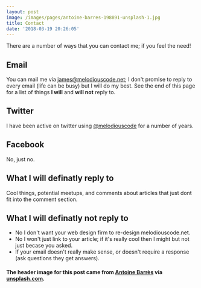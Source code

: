 ```yaml
---
layout: post
image: /images/pages/antoine-barres-198891-unsplash-1.jpg
title: Contact
date: '2018-03-19 20:26:05'
---
```


There are a number of ways that you can contact me; if you feel the need!
## Email
You can mail me via james@melodiouscode.net; I don't promise to reply to every email (life can be busy) but I will do my best. See the end of this page for a list of things **I will** and **will not** reply to.

## Twitter
I have been active on twitter using [@melodiouscode](https://twitter.com/melodiouscode) for a number of years.

## Facebook
No, just no.

## What I will definatly reply to
Cool things, potential meetups, and comments about articles that just dont fit into the comment section.

## What I will definatly not reply to
* No I don't want your web design firm to re-design melodiouscode.net.
* No I won't just link to your article; if it's really cool then I might but not just becase you asked.
* If your email doesn't really make sense, or doesn't require a response (ask questions they get answers).

#### The header image for this post came from [Antoine Barrès](https://unsplash.com/@antoinebarres) via [unsplash.com](https://unsplash.com).
